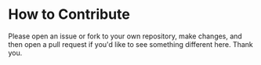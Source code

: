 # How to Contribute

Please open an issue or fork to your own repository, make changes, and then open a pull request if you'd like to see something different here. Thank you.